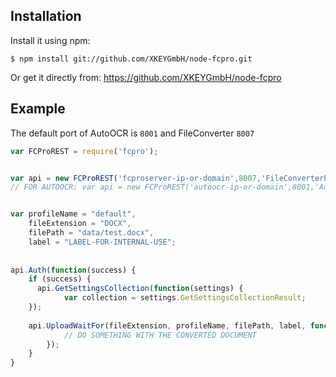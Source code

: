 Installation
------------

Install it using npm:

`$ npm install git://github.com/XKEYGmbH/node-fcpro.git`
  
Or get it directly from: https://github.com/XKEYGmbH/node-fcpro


Example
------------

The default port of AutoOCR is `8001` and FileConverter `8007`  

```javascript
var FCProREST = require('fcpro');


var api = new FCProREST('fcproserver-ip-or-domain',8007,'FileConverterProREST','admin','password', "./tmp-dir/");
// FOR AUTOOCR: var api = new FCProREST('autoocr-ip-or-domain',8001,'AutoOCRService','admin','password', "./tmp-dir/");


var profileName = "default",
    fileExtension = "DOCX",
    filePath = "data/test.docx",
    label = "LABEL-FOR-INTERNAL-USE";
    
    
api.Auth(function(success) {
	if (success) {
	  api.GetSettingsCollection(function(settings) {
		 	var collection = settings.GetSettingsCollectionResult;
    });
    
    api.UploadWaitFor(fileExtension, profileName, filePath, label, function(jobGuid,path,data) {
			// DO SOMETHING WITH THE CONVERTED DOCUMENT 
		});
	}
}
```
